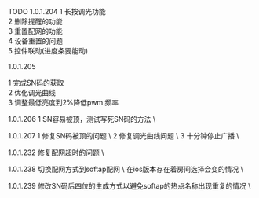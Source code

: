 TODO
1.0.1.204
1 长按调光功能 \
2 删除提醒的功能 \
3 重置配网的功能 \
4 设备重置的问题 \
5 控件联动(进度条要能动) 

1.0.1.205

1 完成SN码的获取 \
2 优化调光曲线 \
3 调整最低亮度到2%降低pwm 频率

1.0.1.206 
1 SN容易被顶，测试写死SN码的方法 \ 

1.0.1.207
1 修复SN码被顶的问题 \ 
2 修复调光曲线问题 \ 
3 十分钟停止广播 \ 

1.0.1.232
修复配网超时的问题 \ 

1.0.1.238
切换配网方式到softap配网 \ 
在ios版本存在着房间选择会变的情况 \ 

1.0.1.239
修改SN码后四位的生成方式以避免softap的热点名称出现重复的情况 \ 

